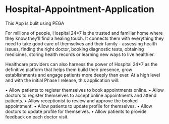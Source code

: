 # Hospital-Appointment-Application
This App is bulit using PEGA

For millions of people, Hospital 24*7 is the trusted and familiar home where they know they’ll find a healing touch. It connects them with everything they need to take good care of themselves and their family - assessing health issues, finding the right doctor, booking diagnostic tests, obtaining medicines, storing health records or learning new ways to live healthier.

Healthcare providers can also harness the power of Hospital 24*7 as the definitive platform that helps them build their presence, grow establishments and engage patients more deeply than ever.
At a high level and with the initial Phase I release, this application will:

•	Allow patients to register themselves to book appointments online.
•	Allow doctors to register themselves to accept online appointments and attend patients.
•	Allow receptionist to review and approve the booked appointment.
•	Allow patients to update profile for themselves.
•	Allow doctors to update profile for themselves.
•	Allow patients to provide feedback on each doctor visit.
